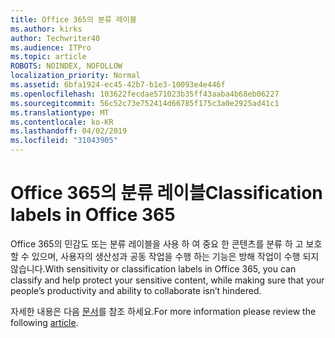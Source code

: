 ```yaml
---
title: Office 365의 분류 레이블
ms.author: kirks
author: Techwriter40
ms.audience: ITPro
ms.topic: article
ROBOTS: NOINDEX, NOFOLLOW
localization_priority: Normal
ms.assetid: 6bfa1924-ec45-42b7-b1e3-10093e4e446f
ms.openlocfilehash: 103622fecdae571023b35ff43aaba4b68eb06227
ms.sourcegitcommit: 56c52c73e752414d66785f175c3a0e2925ad41c1
ms.translationtype: MT
ms.contentlocale: ko-KR
ms.lasthandoff: 04/02/2019
ms.locfileid: "31043905"
---
```

# <a name="classification-labels-in-office-365"></a><span data-ttu-id="dea00-102">Office 365의 분류 레이블</span><span class="sxs-lookup"><span data-stu-id="dea00-102">Classification labels in Office 365</span></span>

<span data-ttu-id="dea00-103">Office 365의 민감도 또는 분류 레이블을 사용 하 여 중요 한 콘텐츠를 분류 하 고 보호할 수 있으며, 사용자의 생산성과 공동 작업을 수행 하는 기능은 방해 작업이 수행 되지 않습니다.</span><span class="sxs-lookup"><span data-stu-id="dea00-103">With sensitivity or classification labels in Office 365, you can classify and help protect your sensitive content, while making sure that your people’s productivity and ability to collaborate isn’t hindered.</span></span>

<span data-ttu-id="dea00-104">자세한 내용은 다음 [문서](https://docs.microsoft.com/en-us/office365/securitycompliance/sensitivity-labels)를 참조 하세요.</span><span class="sxs-lookup"><span data-stu-id="dea00-104">For more information please review the following [article](https://docs.microsoft.com/en-us/office365/securitycompliance/sensitivity-labels).</span></span>
